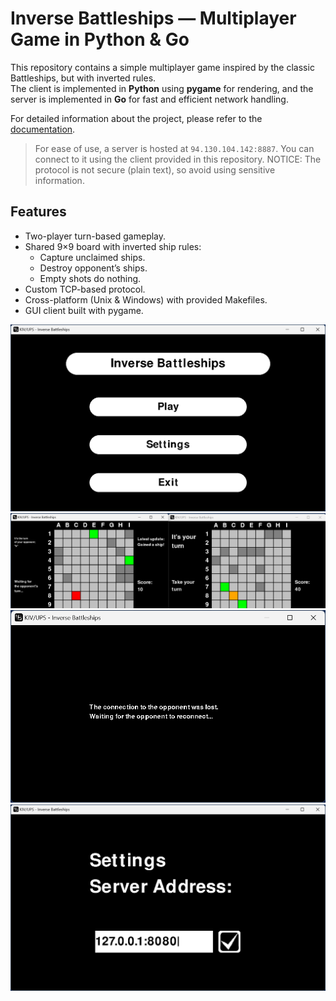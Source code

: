 # Inverse Battleships — Multiplayer Game in Python & Go

This repository contains a simple multiplayer game inspired by the classic Battleships, but with inverted rules.  
The client is implemented in **Python** using **pygame** for rendering, and the server is implemented in **Go** for fast and efficient network handling.

For detailed information about the project, please refer to the [documentation](./docs/doc.md).

>For ease of use, a server is hosted at `94.130.104.142:8887`. You can connect to it using the client provided in this repository. NOTICE: The protocol is not secure (plain text), so avoid using sensitive information.

## Features
- Two-player turn-based gameplay.
- Shared 9×9 board with inverted ship rules:
  - Capture unclaimed ships.
  - Destroy opponent’s ships.
  - Empty shots do nothing.
- Custom TCP-based protocol.
- Cross-platform (Unix & Windows) with provided Makefiles.
- GUI client built with pygame.

![Game Screenshot 01](./docs/screenshot_01.png)
![Game Screenshot 02](./docs/screenshot_02.png)
![Game Screenshot 03](./docs/screenshot_03.png)
![Game Screenshot 04](./docs/screenshot_04.png)